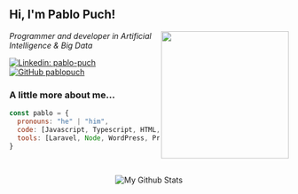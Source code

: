 <h2> Hi, I'm Pablo Puch!</h2>

<img align='right' src="https://media.giphy.com/media/M9gbBd9nbDrOTu1Mqx/giphy.gif" width="230">

<p><em>Programmer and developer in Artificial Intelligence & Big Data</em></p>

[![Linkedin: pablo-puch](https://img.shields.io/badge/-pablopuch-blue?style=flat-square&logo=Linkedin&logoColor=white&link=https://www.linkedin.com/in/pablo-puch/)](https://www.linkedin.com/in/pablo-puch/)
[![GitHub pablopuch](https://img.shields.io/github/followers/pablopuch?label=follow&style=social)](https://github.com/pablopuch)


### A little more about me...  

```javascript
const pablo = {
  pronouns: "he" | "him",
  code: [Javascript, Typescript, HTML, CSS, Python, Java, PHP],
  tools: [Laravel, Node, WordPress, Prestashop, Docker],
}
```

<!--
<img align="left" src="https://media.giphy.com/media/SWoSkN6DxTszqIKEqv/giphy.gif" alt="Coder GIF" width="400" height="300">
-->

<br>
<p align="center">
<img align="center" src="https://github-readme-stats.vercel.app/api/top-langs/?username=pablopuch&layout=compact&theme=radical" alt="My Github Stats">
</p>






